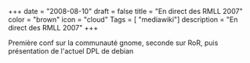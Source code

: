 +++
date = "2008-08-10"
draft = false
title = "En direct des RMLL 2007"
color = "brown"
icon = "cloud"
Tags = [ "mediawiki"]
description = "En direct des RMLL 2007"
+++

Première conf sur la communauté gnome, seconde sur RoR, puis
présentation de l'actuel DPL de debian
